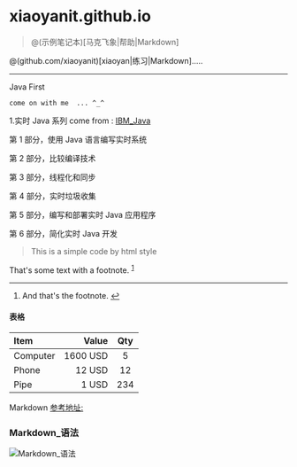 xiaoyanit.github.io
===================

>@(示例笔记本)[马克飞象|帮助|Markdown]

@(github.com/xiaoyanit)[xiaoyan|练习|Markdown].....

-----------------------------------------------------------

Java First

`come on with me  ... ^_^` 

1.实时 Java 系列
come from : [IBM_Java](http://www.ibm.com/developerworks/cn/java/j-rtj/?ca=j-h-p)

第 1 部分，使用 Java 语言编写实时系统 

第 2 部分，比较编译技术

第 3 部分，线程化和同步 

第 4 部分，实时垃圾收集 

第 5 部分，编写和部署实时 Java 应用程序 

第 6 部分，简化实时 Java 开发


>This is a simple code by html style


<p>That's some text with a footnote.
   <sup id="fnref-1"><a href="#fn-1" class="footnote-ref">1</a></sup></p>

<div class="footnotes">
<hr />
<ol>

<li id="fn-1">
<p>And that's the footnote.
   <a href="#fnref-1" class="footnote-backref">&#8617;</a></p>
</li>

</ol>
</div>



#### 表格
| Item      |    Value | Qty  |
| :-------- | --------:| :--: |
| Computer  | 1600 USD |  5   |
| Phone     |   12 USD |  12  |
| Pipe      |    1 USD | 234  |


Markdown [参考地址:](http://jianshu.io/p/1e402922ee32)



### Markdown_语法 
![Markdown_语法](https://raw.githubusercontent.com/xiaoyanit/xiaoyanit.github.io/master/images/mark_syntx.png)













































